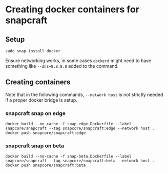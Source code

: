 # Creating docker containers for snapcraft

## Setup

    sudo snap install docker

Ensure networking works, in some cases `dockerd` might need to have something
like `--dns=8.8.8.8` added to the command.

## Creating containers

Note that in the following commands, `--network host` is not strictly needed
if a proper docker bridge is setup.

### snapcraft snap on edge

    docker build --no-cache -f snap-edge.Dockerfile --label snapcore/snapcraft --tag snapcore/snapcraft:edge --network host .
    docker push snapcore/snapcraft:edge

### snapcraft snap on beta

    docker build --no-cache -f snap-beta.Dockerfile --label snapcore/snapcraft --tag snapcore/snapcraft:beta --network host .
    docker push snapcore/snapcraft:beta
